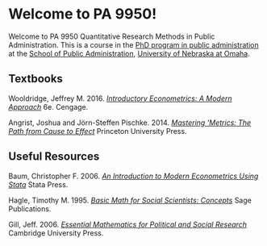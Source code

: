 # Welcome to PA 9950!
Welcome to PA 9950 Quantitative Research Methods in Public Administration. This is a course in the [PhD program in public administration](http://www.unomaha.edu/college-of-public-affairs-and-community-service/public-administration/academics/phd.php) at the [School of Public Administration](http://spa.unomaha.edu), [University of Nebraska at Omaha](http://www.unomaha.edu).

## Textbooks
Wooldridge, Jeffrey M. 2016. [*Introductory Econometrics: A Modern Approach*](https://www.amazon.com/Introductory-Econometrics-Modern-Approach-Economics/dp/130527010X) 6e. Cengage.

Angrist, Joshua and Jörn-Steffen Pischke. 2014. [*Mastering 'Metrics: The Path from Cause to Effect*](https://www.amazon.com/Mastering-Metrics-Path-Cause-Effect/dp/0691152845/) Princeton University Press.

## Useful Resources
Baum, Christopher F. 2006. [*An Introduction to Modern Econometrics Using Stata*](http://www.stata.com/bookstore/modern-econometrics-stata/) Stata Press.

Hagle, Timothy M. 1995. [*Basic Math for Social Scientists: Concepts*](https://www.amazon.com/Basic-Math-Social-Scientists-Quantitative/dp/0803958757/) Sage Publications.

Gill, Jeff. 2006. [*Essential Mathematics for Political and Social Research*](https://www.amazon.com/Essential-Mathematics-Political-Research-Analytical/dp/052168403X) Cambridge University Press.
